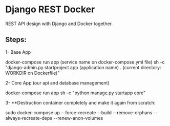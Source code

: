 # Django REST Docker

REST API design with Django and Docker together.

## Steps:

1- Base App

docker-compose run app (service name on docker-compose.yml file) sh -c "django-admin.py startproject app (application name) . (current directory: WORKDIR on Dockerfile)"

2- Core App (our api and database management)

docker-compose run app sh -c "python manage.py startapp core"

3- \*\*Destruction container completely and make it again from scratch:

sudo docker-compose up --force-recreate --build --remove-orphans --always-recreate-deps --renew-anon-volumes
